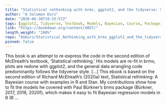 ```yaml
---
title: "Statistical rethinking with brms, ggplot2, and the tidyverse: Second edition"
author: "A Solomon Kurz"
date: "2020-06-30T19:33:57Z"
tags: [ggplot2, Tidyverse, Textbook, Models, Bayesian, Course, Package]
link: "https://bookdown.org/content/4857/"
length_weight: "100%"
repo: "ASKurz/Statistical_Rethinking_with_brms_ggplot2_and_the_tidyverse_2_ed"
pinned: false
---
```


This book is an attempt to re-express the code in the second edition of McElreath’s textbook, ‘Statistical rethinking.’ His models are re-fit in brms, plots are redone with ggplot2, and the general data wrangling code predominantly follows the tidyverse style. [...] This ebook is based on the second edition of Richard McElreath’s (2020a) text, Statistical rethinking: A Bayesian course with examples in R and Stan. My contributions show how to fit the models he covered with Paul Bürkner’s brms package (Bürkner, 2017, 2018, 2020f), which makes it easy to fit Bayesian regression models in R (R ...
